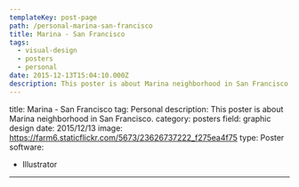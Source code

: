 ```yaml
---
templateKey: post-page
path: /personal-marina-san-francisco
title: Marina - San Francisco
tags:
  - visual-design
  - posters
  - personal
date: 2015-12-13T15:04:10.000Z
description: This poster is about Marina neighborhood in San Francisco.
---
```


title: Marina - San Francisco
tag: Personal
description: This poster is about Marina neighborhood in San Francisco.
category: posters
field: graphic design
date: 2015/12/13
image: https://farm6.staticflickr.com/5673/23626737222_f275ea4f75
type: Poster
software:
- Illustrator
---
